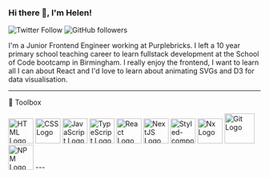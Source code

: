 ### Hi there 👋, I'm Helen!

![Twitter Follow](https://img.shields.io/twitter/follow/helen8297?style=social)
![GitHub followers](https://img.shields.io/github/followers/helen8297?style=social)

I'm a Junior Frontend Engineer working at Purplebricks. I left a 10 year primary school teaching career to learn fullstack development at the School of Code bootcamp in Birmingham. I really enjoy the frontend, I want to learn all I can about React and I'd love to learn about animating SVGs and D3 for data visualisation. 

---

🧰 Toolbox

<img src="https://cdn.worldvectorlogo.com/logos/html5-1.svg" alt="HTML Logo" width="50" height="50"/>

<img src="https://cdn.worldvectorlogo.com/logos/css3.svg" alt="CSS Logo" width="50" height="50"/>

<img src="https://cdn.worldvectorlogo.com/logos/logo-javascript.svg" alt="JavaScript Logo" width="50" height="50"/>

<img src="https://cdn.worldvectorlogo.com/logos/typescript.svg" alt="TypeScript Logo" width="50" height="50"/>

<img src="https://cdn.worldvectorlogo.com/logos/react-2.svg" alt="React Logo" width="50" height="50"/>

<img src="https://images.ctfassets.net/23aumh6u8s0i/c04wENP3FnbevwdWzrePs/1e2739fa6d0aa5192cf89599e009da4e/nextjs" alt="NextJS Logo" width="50" background="white"/>

<img src="https://styled-components.com/atom.png" alt="Styled-components Logo" width="50" height="50"/>

<img src="https://miro.medium.com/max/1070/1*JOrlLNUDR7jisQJ81DTyLw.png" alt="Nx Logo" width="50" />

<img src="https://blog.xnorcode.com/wp-content/uploads/2018/10/git-image.png" alt="Git Logo" width="60"/>

<img src="https://cdn.worldvectorlogo.com/logos/npm.svg" alt="NPM Logo" width="50" height="50"/>
---







<!--
Here are some ideas to get you started:

- 🔭 I’m currently working on ...
- 🌱 I’m currently learning ...
- 👯 I’m looking to collaborate on ...
- 🤔 I’m looking for help with ...
- 💬 Ask me about ...
- 📫 How to reach me: ...
- 😄 Pronouns: ...
- ⚡ Fun fact: ...
-->
